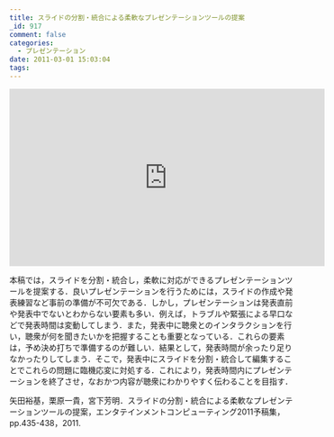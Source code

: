 ```yaml
---
title: スライドの分割・統合による柔軟なプレゼンテーションツールの提案
_id: 917
comment: false
categories:
  - プレゼンテーション
date: 2011-03-01 15:03:04
tags:
---
```



<iframe width="560" height="315" src="https://www.youtube.com/embed/sR3PHpWsxQg" frameborder="0" allowfullscreen></iframe>

<!--more-->
本稿では，スライドを分割・統合し，柔軟に対応ができるプレゼンテーションツールを提案する．良いプレゼンテーションを行うためには，スライドの作成や発表練習など事前の準備が不可欠である．しかし，プレゼンテーションは発表直前や発表中でないとわからない要素も多い．例えば，トラブルや緊張による早口などで発表時間は変動してしまう．また，発表中に聴衆とのインタラクションを行い，聴衆が何を聞きたいかを把握することも重要となっている．これらの要素は，予め決め打ちで準備するのが難しい．結果として，発表時間が余ったり足りなかったりしてしまう．そこで，発表中にスライドを分割・統合して編集することでこれらの問題に臨機応変に対処する．これにより，発表時間内にプレゼンテーションを終了させ，なおかつ内容が聴衆にわかりやすく伝わることを目指す．

矢田裕基，栗原一貴，宮下芳明．スライドの分割・統合による柔軟なプレゼンテーションツールの提案，エンタテインメントコンピューティング2011予稿集，pp.435-438，2011\.
